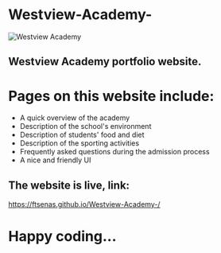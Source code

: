 # Westview-Academy-

<img src="images/school/student1.jpg" alt="Westview Academy">

## Westview Academy portfolio website.

# Pages on this website include:
* A quick overview of the academy
* Description of the school's environment 
* Description of students' food and diet 
* Description of the sporting activities 
* Frequently asked questions during the admission process 
* A nice and friendly UI

## The website is live, link:
https://ftsenas.github.io/Westview-Academy-/


# Happy coding...

